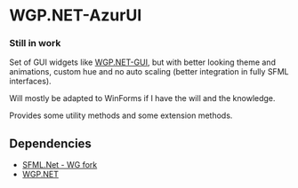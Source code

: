 # WGP.NET-AzurUI

### **Still in work**

Set of GUI widgets like [WGP.NET-GUI](https://github.com/WildGoat07/WGP.NET-GUI), but with better looking theme and animations, custom hue and no auto scaling (better integration in fully SFML interfaces).

Will mostly be adapted to WinForms if I have the will and the knowledge.

Provides some utility methods and some extension methods.

## Dependencies

* [SFML.Net - WG fork](https://github.com/WildGoat07/SFML.Net)
* [WGP.NET](https://github.com/WildGoat07/WildGoatPackage.NET)
